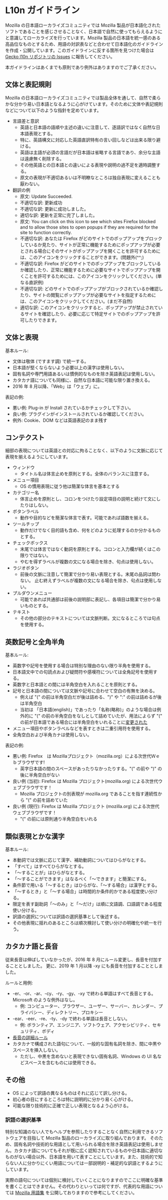 # L10n ガイドライン

Mozilla の日本語ローカライズコミュニティでは Mozilla 製品が日本語化されたソフトであることを感じさせることなく、日本語で自然に使ってもらえるようにと意識してローカライズを行っています。Mozilla 製品の日本語を統一感のある高品位なものとするため、用語の対訳表などと合わせて日本語化のガイドラインを作成・公開しています。このガイドラインに反する箇所を見つけた場合は [Gecko l10n リポジトリの Issues](https://github.com/mozilla-japan/gecko-l10n/issues) に報告してください。

本ガイドラインはあくまでも原則であり例外はありますのでご了承ください。

## 文体と表記規則

Mozilla の日本語ローカライズコミュニティでは製品全体を通して、自然で柔らかな分かり易い日本語となるように心がけています。そのために文体や表記規則などについて以下のような指針を定めています。

* 言語差と意訳
  * 英語と日本語の語順や主述の違いに注意して、逐語訳ではなく自然な日本語表現とする。
  * 特に、英語構文に対応した英語直訳特有の言い回しなどは出来る限り避ける。
  * 英語は主語が必須の言語だが日本語は省略する言語であり、余分な主語は遠慮無く削除する。
  * その他英語との日本語との違いによる表現や説明の過不足を適時調整する。
  * 原文の表現が不適切あるいは不明瞭なところは独自表現に変えることも厭わない。
* 翻訳の例
  * 原文: Update Succeeded.
  * 不適切な訳: 更新成功
  * 不適切な訳: 更新に成功しました。
  * 適切な訳: 更新を正常に完了しました。
  * 原文: You can click on this icon to see which sites Firefox blocked and to allow those sites to open popups if they are required for the site to function correctly.
  * 不適切な訳: あなたは Firefox がどのサイトでのポップアップをブロックしているか見たり、サイトが正常に機能するためにポップアップが必要とされる場合にそのサイトがポップアップを開くことを許可するためには、このアイコンをクリックすることができます。(問題外(^^;)
  * 不適切な訳: Firefox がどのサイトでのポップアップをブロックしているか確認したり、正常に機能するために必要なサイトでポップアップを開くことを許可するためには、このアイコンをクリックしてください。(単なる直訳例)
  * 不適切な訳: どのサイトでのポップアップがブロックされているか確認したり、サイトの閲覧にポップアップが必要なサイトを指定するためには、このアイコンをクリックしてください。(まだ不自然)
  * 適切な訳: このアイコンをクリックすると、ポップアップが禁止されているサイトを確認したり、必要に応じて特定サイトでのポップアップを許可したりできます。

## 文体と表現

基本ルール:

* 文体は敬体 (ですます調) で統一する。
* 日本語が堅くならないよう必要以上の漢字は使用しない。
* 固有名詞や専門用語あるいは慣例的なものを除き英語表記は使用しない。
* カタカナ語についても同様に、自然な日本語に可能な限り置き換える。
* 2016 年 8 月以降、「Web」は「ウェブ」に。

表記の例:
* 悪い例: Plug-in が Install されているかチェックして下さい。
* 良い例: プラグインがインストールされているか確認してください。
* 例外: Cookie、DOM などは英語表記のまま残す

## コンテクスト

細部の表現については英語との対応に拘ることなく、以下のように文脈に応じて表現を揃えるようにしています。

* ウィンドウ
  * タイトル名は体言止めを原則とする。全体のバランスに注意する。
* メニュー項目
  * OS の慣用表現に従う他は簡潔な体言を基本とする
* カテゴリー名
  * 体言止めを原則とし、コロンをつけたり設定項目の説明と続けて文にしたりはしない。
* ボタンラベル
  * 動作や目的などを簡潔な体言で表す。可能であれば語数を揃える。
* ツールチップ
  * 動作だけでなく目的語も含め、何をどのように処理するのか分かるものとする。
* チェックボックス
  * 末尾では体言ではなく動詞を原則とする。コロンと入力欄が続くはこの限りではない。
  * やむを得ずラベルが複数の文になる場合を除き、句点は使用しない。
* ラジオボタン
  * 前後の文脈に注意して簡潔で分かり易い表現とする。末尾の品詞は問わない。 止む終えずラベルが複数の文になる場合を除き、句点は使用しない。
* プルダウンメニュー
  * 可能であれば共通部は前後の説明部に表記し、各項目は簡潔で分かり易いものとする。
* テキスト
  * その他の部分のテキストについては文脈判断。文になるところでは句点を使用する。

## 英数記号と全角半角

基本ルール:

* 英数字や記号を使用する場合は特別な理由のない限り半角を使用する。
* 日本語文中での句読点および疑問符や感嘆符については全角記号を使用する。
* 英数字と日本語との間には半角空白を入れることを原則とする。
* 記号と日本語の間については文脈や記号に合わせて空白の有無を決める。
  * 例えば "(" の前は半角空白だが後は詰める、")" や ":" の前は詰めるが後は半角空白
  * 当初は 「日本語(english)」であったり「名称(略称)」のような場合は例外的に "(" の前の半角空白をなしとして詰めていたが、用法によらず "(" の前が日本語である場合には半角空白をいれることに[変更された](https://github.com/mozilla-japan/gecko-l10n/issues/400)
* メニュー項目やボタンラベルなどを表すときは二重引用符を使用する。
* 全角空白および半角カナは使用しない。

表記の例:
* 悪い例: Firefox　は Mozillaプロジェクト（mozilla.org）による次世代Ｗｅｂブラウザです!
  * 英字日本語の間のスペースがあったりなかったりする。"(" の前や ")" の後に半角空白がない
* 良い例 (当初): Firefox は Mozilla プロジェクト(mozilla.org) による次世代ウェブブラウザです！
  * Mozilla プロジェクトの別表現が mozilla.org であることを指す連続性から "(" の前を詰めていた
* 良い例 (現行): Firefox は Mozilla プロジェクト (mozilla.org) による次世代ウェブブラウザです！
  * "(" の前には原則通り半角空白をいれる

## 類似表現とかな漢字

基本ルール:

* 本動詞では文脈に応じて漢字、補助動詞についてはひらがなとする。
* 「すべて」はすべてひらがなとする。
* 「〜することが」はひらがなとする。
* 「〜することができます」はなるべく「〜できます」と簡潔にする。
* 条件節で用いる「〜するとき」はひらがな、「〜する場合」は漢字とする。
* 「〜するとき」と「〜する場合」は時間的か条件的かである程度使い分ける。
* 限定を表す副助詞「〜のみ」と「〜だけ」は順に文語調、口語調である程度使い分ける。
* 訳語の選択については訳語の選択基準として後述する。
* その他表現に揺れのあるところは順次検討して使い分けの明確化や統一を行う。

## カタカナ語と長音

従来長音は伸ばしていなかったが、2016 年 8 月にルール変更し、長音を付加することとしました。
更に、2019 年 1 月以降 -xy にも長音を付加することとしました。

ルールと用例:

* -er、-or、-ar、-cy、-ry、-gy、-xy で終わる単語はすべて長音とする。Microsoft のような例外はなし。
  * 例: コンピューター、ブラウザー、ユーザー、サーバー、カレンダー、プライバシー、ディレクトリー、プロキシー
* -ear、-eer、-re、-ty、-dy で終わる単語は長音としない。
  * 例: ボランティア、エンジニア、ソフトウェア、アクセシビリティ、セキュリティ、ボディ
* [長音の詳細ルール](https://docs.google.com/spreadsheets/d/1yIKTUY07tjAALpBecYW0ZQ0r4pbAppEO82OwivfY7iQ)
* カタカナで構成された語句について、一般的な固有名詞を除き、間に中黒やスペースを挿入しない。
  * ただし、中黒を含めないと表現できない固有名詞、Windows の UI 名などスペースを含むものには使用できる。

## その他

* OS によって訳語の異なるものはそれに応じて訳し分ける。
* 初心者の目にするところは特に説明的に分かり易く心がける。
* 可能な限り技術的に正確で正しい表現となるよう心がける。

### 訳語の選択基準

特別な知識のない人でもヘルプを参照したりすることなく自然に利用できるソフトウェアを目指して Mozilla 製品のローカライズに取り組んでおります。
そのため、固有名詞や技術的な用語として用いられる場合を除き英語表記は使用しません。カタカナ語についてもそれが既に広く認知されているものや日本語に適切なものがない場合以外、日本語を用いて表すことにしています。また、技術的で知らない人に分かりにくい用語については一部説明的・補足的な訳語とするようにしています。

実際の語句については個別に検討していくことになりますのでここに明確な基準を書くことはできません。その代わりといっては何ですが、代表的な用語については [Mozilla 用語集](https://github.com/mozilla-japan/translation/wiki/Mozilla-L10N-Glossary) を公開しておりますので参考にしてください。
